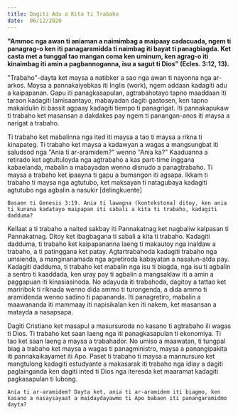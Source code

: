 ```yaml
---
title: Dagiti Adu a Kita ti Trabaho
date:  06/12/2020
---
```


**"Ammoc nga awan ti aniaman a naimimbag a maipaay cadacuada, ngem ti panagrag-o ken iti panagaramidda ti naimbag iti bayat ti panagbiagda. Ket casta met a tunggal tao mangan coma ken uminum, ken agrag-o iti kinaimbag iti amin a pagbannoganna, isu a sagut ti Dios" (Ecles. 3:12, 13).**

"Trabaho"-dayta ket maysa a natibker a sao nga awan ti nayonna nga ar-arkos. Maysa a pannakaiyebkas iti Inglis (work), ngem addaan kadagiti adu a kaipapanan. Gapu iti panagkasapulan, agtrabahotayo tapno maaddaan iti taraon kadagiti lamisaantayo, mabayadan dagiti gastosen, ken tapno makaidulin iti bassit agpaay kadagiti tiempo ti panagrigat. Iti pannakapukaw ti trabaho ket masansan a dakdakes pay ngem ti panangan-anos iti maysa a narigat a trabaho.

Ti trabaho ket mabalinna nga ited iti maysa a tao ti maysa a rikna ti kinapateg. Ti trabaho ket maysa a kadawyan a wagas a mangsungbat iti saludsod nga "Ania ti ar-aramidem?" wenno "Ania ka?" Kaaduanna a retirado ket agtultuloyda nga agtrabaho a kas part-time inggana kabaelanda, mabalin a mabayadan wenno disnudo a panagtrabaho. Ti maysa a trabaho ket ipaayna ti gapu a bumangon iti agsapa. Ikkam ti trabaho ti maysa nga agtutubo, ket maksayan ti natagubaya kadagiti agtutubo nga agbalin a nasukir [delingkuente]

`Basaen ti Genesis 3:19. Ania ti lawagna (kontekstona] ditoy, ken ania ti kunana kadatayo maipapan iti sabali a kita ti trabaho, kadagiti dadduma?`

Kellaat a ti trabaho a naited sakbay iti Pannakatnag ket nagbaliw kalpasan ti Pannakatnag. Ditoy ket ibagbagana ti sabali a kita ti trabaho. Kadagiti dadduma, ti trabaho ket kaipapananna laeng ti makautoy nga inaldaw a trabaho, a ti patinggana ket patay. Agtartrabahoda kadagiti trabaho nga umsienda, a manginanamada nga agretiroda kabayatan a nasalun-atda pay. Kadagiti dadduma, ti trabaho ket mabalin nga isu ti biagda, nga isu ti agbalin a sentro ti kaaddada, ken uray pay ti agbalin a mangsaklaw iti a amin a paggapuan iti kinasiasinoda. No adayuda iti trabahoda, dagitoy a tattao ket mariribok ti riknada wenno dida ammo ti turongenda, a dida ammo ti aramidenda wenno sadino ti papananda. Iti panagretiro, mabalin a maawananda iti mammaay iti napisikalan ken iti nakem, ket masansan a matayda a nasapsapa.

Dagiti Cristiano ket masapul a masursuroda no kasano ti agtrabaho ili wagas ti Dios. Ti trabaho ket saan laeng nga iti panagkasapulan ti ekonomiya. Ti tao ket saan laeng a maysa a trabahador. No umiso a maawatan, ti tungpal biag a trabaho ket maysa a wagas ti panagministro, maysa a panangipakita iti pannakaikayamet iti Apo. Paset ti trabaho ti maysa a mannursuro ket mangtulong kadagiti estudyante a makasarak iti trabaho nga idiay a dagiti paglainganda ken dagiti inted ti Dios nga iteresda ket maaramat kadagiti pagkasapulan ti lubong.

`Ania ti ar-aramidem? Dayta ket, ania ti ar-aramidem iti biagmo, ken kasano a nasaysayaat a maidaydayawmo ti Apo babaen iti panangaramidmo dayta?`